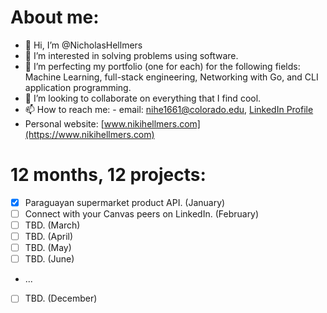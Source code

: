 # About me:
- 👋 Hi, I’m @NicholasHellmers
- 👀 I’m interested in solving problems using software.
- 🌱 I’m perfecting my portfolio (one for each) for the following fields: Machine Learning, full-stack engineering, Networking with Go, and CLI application programming.
- 💞️ I’m looking to collaborate on everything that I find cool.
- 📫 How to reach me: - email: nihe1661@colorado.edu, [LinkedIn Profile](https://www.linkedin.com/in/nicholas-hellmers/)
- Personal website: [www.nikihellmers.com](https://www.nikihellmers.com)

# 12 months, 12 projects:
- [x] Paraguayan supermarket product API. (January)
- [ ] Connect with your Canvas peers on LinkedIn. (February)
- [ ] TBD. (March)
- [ ] TBD. (April)
- [ ] TBD. (May)
- [ ] TBD. (June)
- ...
- [ ] TBD. (December)
<!---
ParaguayanViking/ParaguayanViking is a ✨ special ✨ repository because its `README.md` (this file) appears on your GitHub profile.
You can click the Preview link to take a look at your changes.
--->
